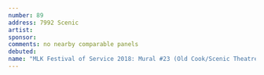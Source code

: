 ```yaml
---
number: 89
address: 7992 Scenic
artist:
sponsor:
comments: no nearby comparable panels
debuted:
name: "MLK Festival of Service 2018: Mural #23 (Old Cook/Scenic Theatre)"
---
```

